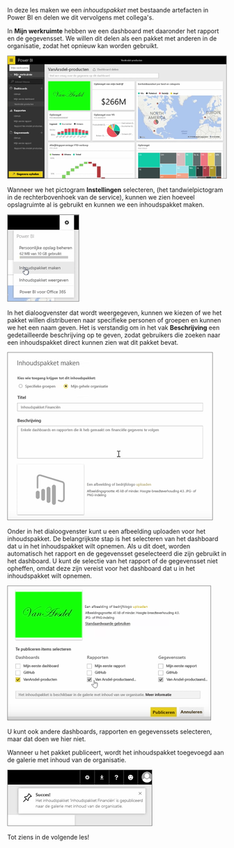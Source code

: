 In deze les maken we een *inhoudspakket* met bestaande artefacten in Power BI en delen we dit vervolgens met collega's. 

In **Mijn werkruimte** hebben we een dashboard met daaronder het rapport en de gegevensset. We willen dit delen als een pakket met anderen in de organisatie, zodat het opnieuw kan worden gebruikt.

![Delen en samenwerken in Power BI](./media/6-2-create-content-packs/pbi_learn06_02myworkspacenohilite.png)

Wanneer we het pictogram **Instellingen** selecteren, (het tandwielpictogram in de rechterbovenhoek van de service), kunnen we zien hoeveel opslagruimte al is gebruikt en kunnen we een inhoudspakket maken.

![Delen en samenwerken in Power BI](./media/6-2-create-content-packs/pbi_learn06_02options.png)

In het dialoogvenster dat wordt weergegeven, kunnen we kiezen of we het pakket willen distribueren naar specifieke personen of groepen en kunnen we het een naam geven. Het is verstandig om in het vak **Beschrijving** een gedetailleerde beschrijving op te geven, zodat gebruikers die zoeken naar een inhoudspakket direct kunnen zien wat dit pakket bevat.

![Delen en samenwerken in Power BI](./media/6-2-create-content-packs/pbi_learn06_02create_contpktop.png)

Onder in het dialoogvenster kunt u een afbeelding uploaden voor het inhoudspakket. De belangrijkste stap is het selecteren van het dashboard dat u in het inhoudspakket wilt opnemen. Als u dit doet, worden automatisch het rapport en de gegevensset geselecteerd die zijn gebruikt in het dashboard. U kunt de selectie van het rapport of de gegevensset niet opheffen, omdat deze zijn vereist voor het dashboard dat u in het inhoudspakket wilt opnemen.

![Delen en samenwerken in Power BI](./media/6-2-create-content-packs/pbi_learn06_02create_contpk2ndhalf.png)

U kunt ook andere dashboards, rapporten en gegevenssets selecteren, maar dat doen we hier niet.

Wanneer u het pakket publiceert, wordt het inhoudspakket toegevoegd aan de galerie met inhoud van de organisatie.

![Delen en samenwerken in Power BI](./media/6-2-create-content-packs/pbi_learn06_02contpksuccess.png)

Tot ziens in de volgende les!

